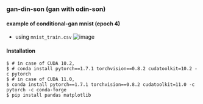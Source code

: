 ### gan-din-son (gan with odin-son)

#### example of conditional-gan mnist (epoch 4) 
 - using `mnist_train.csv`
![image](https://user-images.githubusercontent.com/33476636/122908757-7617fe00-d38f-11eb-9b34-a707e3c068e2.png)

#### Installation
```angular2html
$ # in case of CUDA 10.2,
$ # conda install pytorch==1.7.1 torchvision==0.8.2 cudatoolkit=10.2 -c pytorch
$ # in case of CUDA 11.0,
$ conda install pytorch==1.7.1 torchvision==0.8.2 cudatoolkit=11.0 -c pytorch -c conda-forge
$ pip install pandas matplotlib 
```
